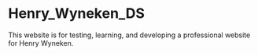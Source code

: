 # Henry_Wyneken_DS
This website is for testing, learning, and developing a professional website for Henry Wyneken. 